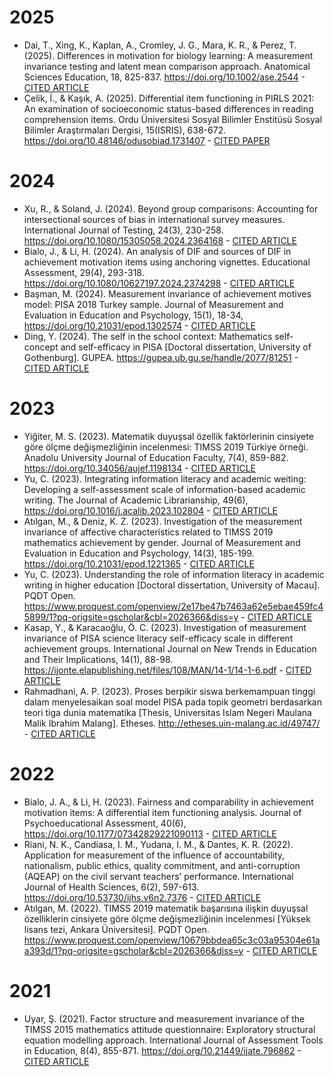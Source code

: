 # 2025

* Dai, T., Xing, K., Kaplan, A., Cromley, J. G., Mara, K. R., & Perez, T. (2025). Differences in motivation for biology learning: A measurement invariance testing and latent mean comparison approach. Anatomical Sciences Education, 18, 825-837. https://doi.org/10.1002/ase.2544 - [CITED ARTICLE](https://www.researchgate.net/publication/341113884_Investigation_of_Measurement_Invariance_of_Science_Motivation_and_Self-Efficacy_Model_PISA_2015_Turkey_Sample?_sg%5B0%5D=k-mt8hBIcjzr1NZqZEWzHGuajiBfvEjJ7AakHho0uatA5f9dKkUhTgXGAiSDXIgsjdqjoPKXnSPplTnf1zw6rriEEz-XoGjhtnxmJSLZ.BRgp4Cny58eWEsh0P4hcRv4IQHKrxQMCJOwUStUivL_njW4C6_0UX0mscs_GVU40j6yaUD9zvYuuFTuKyVYRoQ&_tp=eyJjb250ZXh0Ijp7ImZpcnN0UGFnZSI6ImhvbWUiLCJwYWdlIjoicHJvZmlsZSIsInBvc2l0aW9uIjoicGFnZUNvbnRlbnQifX0)
* Çelik, İ., & Kaşık, A. (2025). Differential item functioning in PIRLS 2021: An examination of socioeconomic status-based differences in reading comprehension items. Ordu Üniversitesi Sosyal Bilimler Enstitüsü Sosyal Bilimler Araştırmaları Dergisi, 15(ISRIS), 638-672. https://doi.org/10.48146/odusobiad.1731407 - [CITED PAPER](https://www.researchgate.net/publication/387949074_Ikili_Puanlanan_Maddeler_Icin_Degisen_Madde_Fonksiyonu_Belirleme_Tekniklerinin_Siniflandirilmasina_Yonelik_Bir_Calisma_A_Study_on_Classification_of_Differential_Item_Functioning_Detection_Techniques_f)

# 2024

* Xu, R., & Soland, J. (2024). Beyond group comparisons: Accounting for intersectional sources of bias in international survey measures. International Journal of Testing, 24(3), 230-258. https://doi.org/10.1080/15305058.2024.2364168 - [CITED ARTICLE](https://www.researchgate.net/publication/341113884_Investigation_of_Measurement_Invariance_of_Science_Motivation_and_Self-Efficacy_Model_PISA_2015_Turkey_Sample?_sg%5B0%5D=k-mt8hBIcjzr1NZqZEWzHGuajiBfvEjJ7AakHho0uatA5f9dKkUhTgXGAiSDXIgsjdqjoPKXnSPplTnf1zw6rriEEz-XoGjhtnxmJSLZ.BRgp4Cny58eWEsh0P4hcRv4IQHKrxQMCJOwUStUivL_njW4C6_0UX0mscs_GVU40j6yaUD9zvYuuFTuKyVYRoQ&_tp=eyJjb250ZXh0Ijp7ImZpcnN0UGFnZSI6ImhvbWUiLCJwYWdlIjoicHJvZmlsZSIsInBvc2l0aW9uIjoicGFnZUNvbnRlbnQifX0)
* Bialo, J., & Li, H. (2024). An analysis of DIF and sources of DIF in achievement motivation items using anchoring vignettes. Educational Assessment, 29(4), 293-318. https://doi.org/10.1080/10627197.2024.2374298 - [CITED ARTICLE](https://www.researchgate.net/publication/341113884_Investigation_of_Measurement_Invariance_of_Science_Motivation_and_Self-Efficacy_Model_PISA_2015_Turkey_Sample?_sg%5B0%5D=k-mt8hBIcjzr1NZqZEWzHGuajiBfvEjJ7AakHho0uatA5f9dKkUhTgXGAiSDXIgsjdqjoPKXnSPplTnf1zw6rriEEz-XoGjhtnxmJSLZ.BRgp4Cny58eWEsh0P4hcRv4IQHKrxQMCJOwUStUivL_njW4C6_0UX0mscs_GVU40j6yaUD9zvYuuFTuKyVYRoQ&_tp=eyJjb250ZXh0Ijp7ImZpcnN0UGFnZSI6ImhvbWUiLCJwYWdlIjoicHJvZmlsZSIsInBvc2l0aW9uIjoicGFnZUNvbnRlbnQifX0)
* Başman, M. (2024). Measurement invariance of achievement motives model: PISA 2018 Turkey sample. Journal of Measurement and Evaluation in Education and Psychology, 15(1), 18-34, https://doi.org/10.21031/epod.1302574 - [CITED ARTICLE](https://www.researchgate.net/publication/341113884_Investigation_of_Measurement_Invariance_of_Science_Motivation_and_Self-Efficacy_Model_PISA_2015_Turkey_Sample?_sg%5B0%5D=k-mt8hBIcjzr1NZqZEWzHGuajiBfvEjJ7AakHho0uatA5f9dKkUhTgXGAiSDXIgsjdqjoPKXnSPplTnf1zw6rriEEz-XoGjhtnxmJSLZ.BRgp4Cny58eWEsh0P4hcRv4IQHKrxQMCJOwUStUivL_njW4C6_0UX0mscs_GVU40j6yaUD9zvYuuFTuKyVYRoQ&_tp=eyJjb250ZXh0Ijp7ImZpcnN0UGFnZSI6ImhvbWUiLCJwYWdlIjoicHJvZmlsZSIsInBvc2l0aW9uIjoicGFnZUNvbnRlbnQifX0)
* Ding, Y. (2024). The self in the school context: Mathematics self-concept and self-efficacy in PISA [Doctoral dissertation, University of Gothenburg]. GUPEA. https://gupea.ub.gu.se/handle/2077/81251 - [CITED ARTICLE](https://www.researchgate.net/publication/341113884_Investigation_of_Measurement_Invariance_of_Science_Motivation_and_Self-Efficacy_Model_PISA_2015_Turkey_Sample?_sg%5B0%5D=k-mt8hBIcjzr1NZqZEWzHGuajiBfvEjJ7AakHho0uatA5f9dKkUhTgXGAiSDXIgsjdqjoPKXnSPplTnf1zw6rriEEz-XoGjhtnxmJSLZ.BRgp4Cny58eWEsh0P4hcRv4IQHKrxQMCJOwUStUivL_njW4C6_0UX0mscs_GVU40j6yaUD9zvYuuFTuKyVYRoQ&_tp=eyJjb250ZXh0Ijp7ImZpcnN0UGFnZSI6ImhvbWUiLCJwYWdlIjoicHJvZmlsZSIsInBvc2l0aW9uIjoicGFnZUNvbnRlbnQifX0)

# 2023

* Yiğiter, M. S. (2023). Matematik duyuşsal özellik faktörlerinin cinsiyete göre ölçme değişmezliğinin incelenmesi: TIMSS 2019 Türkiye örneği. Anadolu University Journal of Education Faculty, 7(4), 859-882. https://doi.org/10.34056/aujef.1198134 - [CITED ARTICLE](https://www.researchgate.net/publication/341113884_Investigation_of_Measurement_Invariance_of_Science_Motivation_and_Self-Efficacy_Model_PISA_2015_Turkey_Sample?_sg%5B0%5D=k-mt8hBIcjzr1NZqZEWzHGuajiBfvEjJ7AakHho0uatA5f9dKkUhTgXGAiSDXIgsjdqjoPKXnSPplTnf1zw6rriEEz-XoGjhtnxmJSLZ.BRgp4Cny58eWEsh0P4hcRv4IQHKrxQMCJOwUStUivL_njW4C6_0UX0mscs_GVU40j6yaUD9zvYuuFTuKyVYRoQ&_tp=eyJjb250ZXh0Ijp7ImZpcnN0UGFnZSI6ImhvbWUiLCJwYWdlIjoicHJvZmlsZSIsInBvc2l0aW9uIjoicGFnZUNvbnRlbnQifX0)
* Yu, C. (2023). Integrating information literacy and academic weiting: Developing a self-assessment scale of information-based academic writing. The Journal of Academic Librarianship, 49(6), https://doi.org/10.1016/j.acalib.2023.102804 - [CITED ARTICLE](https://www.researchgate.net/publication/341113884_Investigation_of_Measurement_Invariance_of_Science_Motivation_and_Self-Efficacy_Model_PISA_2015_Turkey_Sample?_sg%5B0%5D=k-mt8hBIcjzr1NZqZEWzHGuajiBfvEjJ7AakHho0uatA5f9dKkUhTgXGAiSDXIgsjdqjoPKXnSPplTnf1zw6rriEEz-XoGjhtnxmJSLZ.BRgp4Cny58eWEsh0P4hcRv4IQHKrxQMCJOwUStUivL_njW4C6_0UX0mscs_GVU40j6yaUD9zvYuuFTuKyVYRoQ&_tp=eyJjb250ZXh0Ijp7ImZpcnN0UGFnZSI6ImhvbWUiLCJwYWdlIjoicHJvZmlsZSIsInBvc2l0aW9uIjoicGFnZUNvbnRlbnQifX0)
* Atılgan, M., & Deniz, K. Z. (2023). Investigation of the measurement invariance of affective characteristics related to TIMSS 2019 mathematics achievement by gender. Journal of Measurement and Evaluation in Education and Psychology, 14(3), 185-199. https://doi.org/10.21031/epod.1221365 - [CITED ARTICLE](https://www.researchgate.net/publication/341113884_Investigation_of_Measurement_Invariance_of_Science_Motivation_and_Self-Efficacy_Model_PISA_2015_Turkey_Sample?_sg%5B0%5D=k-mt8hBIcjzr1NZqZEWzHGuajiBfvEjJ7AakHho0uatA5f9dKkUhTgXGAiSDXIgsjdqjoPKXnSPplTnf1zw6rriEEz-XoGjhtnxmJSLZ.BRgp4Cny58eWEsh0P4hcRv4IQHKrxQMCJOwUStUivL_njW4C6_0UX0mscs_GVU40j6yaUD9zvYuuFTuKyVYRoQ&_tp=eyJjb250ZXh0Ijp7ImZpcnN0UGFnZSI6ImhvbWUiLCJwYWdlIjoicHJvZmlsZSIsInBvc2l0aW9uIjoicGFnZUNvbnRlbnQifX0)
* Yu, C. (2023). Understanding the role of information literacy in academic writing in higher education [Doctoral dissertation, University of Macau]. PQDT Open. https://www.proquest.com/openview/2e17be47b7463a62e5ebae459fc45899/1?pq-origsite=gscholar&cbl=2026366&diss=y - [CITED ARTICLE](https://www.researchgate.net/publication/341113884_Investigation_of_Measurement_Invariance_of_Science_Motivation_and_Self-Efficacy_Model_PISA_2015_Turkey_Sample?_sg%5B0%5D=k-mt8hBIcjzr1NZqZEWzHGuajiBfvEjJ7AakHho0uatA5f9dKkUhTgXGAiSDXIgsjdqjoPKXnSPplTnf1zw6rriEEz-XoGjhtnxmJSLZ.BRgp4Cny58eWEsh0P4hcRv4IQHKrxQMCJOwUStUivL_njW4C6_0UX0mscs_GVU40j6yaUD9zvYuuFTuKyVYRoQ&_tp=eyJjb250ZXh0Ijp7ImZpcnN0UGFnZSI6ImhvbWUiLCJwYWdlIjoicHJvZmlsZSIsInBvc2l0aW9uIjoicGFnZUNvbnRlbnQifX0)
* Kasap, Y., & Karacaoğlu, Ö. C. (2023). Investigation of measurement invariance of PISA science literacy self-efficacy scale in different achievement groups. International Journal on New Trends in Education and Their Implications, 14(1), 88-98. https://ijonte.elapublishing.net/files/108/MAN/14-1/14-1-6.pdf - [CITED ARTICLE](https://www.researchgate.net/publication/341113884_Investigation_of_Measurement_Invariance_of_Science_Motivation_and_Self-Efficacy_Model_PISA_2015_Turkey_Sample?_sg%5B0%5D=k-mt8hBIcjzr1NZqZEWzHGuajiBfvEjJ7AakHho0uatA5f9dKkUhTgXGAiSDXIgsjdqjoPKXnSPplTnf1zw6rriEEz-XoGjhtnxmJSLZ.BRgp4Cny58eWEsh0P4hcRv4IQHKrxQMCJOwUStUivL_njW4C6_0UX0mscs_GVU40j6yaUD9zvYuuFTuKyVYRoQ&_tp=eyJjb250ZXh0Ijp7ImZpcnN0UGFnZSI6ImhvbWUiLCJwYWdlIjoicHJvZmlsZSIsInBvc2l0aW9uIjoicGFnZUNvbnRlbnQifX0)
* Rahmadhani, A. P. (2023). Proses berpikir siswa berkemampuan tinggi dalam menyelesaikan soal model PISA pada topik geometri berdasarkan teori tiga dunia matematika [Thesis, Universitas Islam Negeri Maulana Malik Ibrahim Malang]. Etheses. http://etheses.uin-malang.ac.id/49747/ - [CITED ARTICLE](https://www.researchgate.net/publication/341113884_Investigation_of_Measurement_Invariance_of_Science_Motivation_and_Self-Efficacy_Model_PISA_2015_Turkey_Sample?_sg%5B0%5D=k-mt8hBIcjzr1NZqZEWzHGuajiBfvEjJ7AakHho0uatA5f9dKkUhTgXGAiSDXIgsjdqjoPKXnSPplTnf1zw6rriEEz-XoGjhtnxmJSLZ.BRgp4Cny58eWEsh0P4hcRv4IQHKrxQMCJOwUStUivL_njW4C6_0UX0mscs_GVU40j6yaUD9zvYuuFTuKyVYRoQ&_tp=eyJjb250ZXh0Ijp7ImZpcnN0UGFnZSI6ImhvbWUiLCJwYWdlIjoicHJvZmlsZSIsInBvc2l0aW9uIjoicGFnZUNvbnRlbnQifX0)

# 2022

* Bialo, J. A., & Li, H. (2023). Fairness and comparability in achievement motivation items: A differential item functioning analysis. Journal of Psychoeducational Assessment, 40(6), https://doi.org/10.1177/07342829221090113 - [CITED ARTICLE](https://www.researchgate.net/publication/341113884_Investigation_of_Measurement_Invariance_of_Science_Motivation_and_Self-Efficacy_Model_PISA_2015_Turkey_Sample?_sg%5B0%5D=k-mt8hBIcjzr1NZqZEWzHGuajiBfvEjJ7AakHho0uatA5f9dKkUhTgXGAiSDXIgsjdqjoPKXnSPplTnf1zw6rriEEz-XoGjhtnxmJSLZ.BRgp4Cny58eWEsh0P4hcRv4IQHKrxQMCJOwUStUivL_njW4C6_0UX0mscs_GVU40j6yaUD9zvYuuFTuKyVYRoQ&_tp=eyJjb250ZXh0Ijp7ImZpcnN0UGFnZSI6ImhvbWUiLCJwYWdlIjoicHJvZmlsZSIsInBvc2l0aW9uIjoicGFnZUNvbnRlbnQifX0)
* Riani, N. K., Candiasa, I. M., Yudana, I. M., & Dantes, K. R. (2022). Application for measurement of the influence of accountability, nationalism, public ethics, quality commitment, and anti-corruption (AQEAP) on the civil servant teachers’ performance. International Journal of Health Sciences, 6(2), 597-613. https://doi.org/10.53730/ijhs.v6n2.7376 - [CITED ARTICLE](https://www.researchgate.net/publication/341113884_Investigation_of_Measurement_Invariance_of_Science_Motivation_and_Self-Efficacy_Model_PISA_2015_Turkey_Sample?_sg%5B0%5D=k-mt8hBIcjzr1NZqZEWzHGuajiBfvEjJ7AakHho0uatA5f9dKkUhTgXGAiSDXIgsjdqjoPKXnSPplTnf1zw6rriEEz-XoGjhtnxmJSLZ.BRgp4Cny58eWEsh0P4hcRv4IQHKrxQMCJOwUStUivL_njW4C6_0UX0mscs_GVU40j6yaUD9zvYuuFTuKyVYRoQ&_tp=eyJjb250ZXh0Ijp7ImZpcnN0UGFnZSI6ImhvbWUiLCJwYWdlIjoicHJvZmlsZSIsInBvc2l0aW9uIjoicGFnZUNvbnRlbnQifX0)
* Atılgan, M. (2022). TIMSS 2019 matematik başarısına ilişkin duyuşsal özelliklerin cinsiyete göre ölçme değişmezliğinin incelenmesi [Yüksek lisans tezi, Ankara Üniversitesi]. PQDT Open. https://www.proquest.com/openview/10679bbdea65c3c03a95304e61aa393d/1?pq-origsite=gscholar&cbl=2026366&diss=y - [CITED ARTICLE](https://www.researchgate.net/publication/341113884_Investigation_of_Measurement_Invariance_of_Science_Motivation_and_Self-Efficacy_Model_PISA_2015_Turkey_Sample?_sg%5B0%5D=k-mt8hBIcjzr1NZqZEWzHGuajiBfvEjJ7AakHho0uatA5f9dKkUhTgXGAiSDXIgsjdqjoPKXnSPplTnf1zw6rriEEz-XoGjhtnxmJSLZ.BRgp4Cny58eWEsh0P4hcRv4IQHKrxQMCJOwUStUivL_njW4C6_0UX0mscs_GVU40j6yaUD9zvYuuFTuKyVYRoQ&_tp=eyJjb250ZXh0Ijp7ImZpcnN0UGFnZSI6ImhvbWUiLCJwYWdlIjoicHJvZmlsZSIsInBvc2l0aW9uIjoicGFnZUNvbnRlbnQifX0)

# 2021

* Uyar, Ş. (2021). Factor structure and measurement invariance of the TIMSS 2015 mathematics attitude questionnaire: Exploratory structural equation modelling approach. International Journal of Assessment Tools in Education, 8(4), 855-871. https://doi.org/10.21449/ijate.796862 - [CITED ARTICLE](https://www.researchgate.net/publication/341113884_Investigation_of_Measurement_Invariance_of_Science_Motivation_and_Self-Efficacy_Model_PISA_2015_Turkey_Sample?_sg%5B0%5D=k-mt8hBIcjzr1NZqZEWzHGuajiBfvEjJ7AakHho0uatA5f9dKkUhTgXGAiSDXIgsjdqjoPKXnSPplTnf1zw6rriEEz-XoGjhtnxmJSLZ.BRgp4Cny58eWEsh0P4hcRv4IQHKrxQMCJOwUStUivL_njW4C6_0UX0mscs_GVU40j6yaUD9zvYuuFTuKyVYRoQ&_tp=eyJjb250ZXh0Ijp7ImZpcnN0UGFnZSI6ImhvbWUiLCJwYWdlIjoicHJvZmlsZSIsInBvc2l0aW9uIjoicGFnZUNvbnRlbnQifX0)
